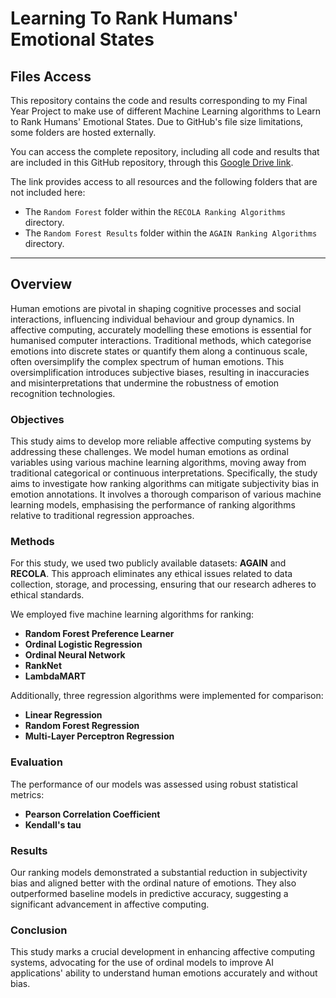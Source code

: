 # Learning To Rank Humans' Emotional States

## Files Access 

This repository contains the code and results corresponding to my Final Year Project to make use of different Machine Learning algorithms to Learn to Rank Humans' Emotional States. Due to GitHub's file size limitations, some folders are hosted externally.

You can access the complete repository, including all code and results that are included in this GitHub repository, through this [Google Drive link](https://drive.google.com/drive/folders/1S0E4BdghJJOV_DX-pt_TmptJNzv7pvZR?usp=sharing).

The link provides access to all resources and the following folders that are not included here:
- The `Random Forest` folder within the `RECOLA Ranking Algorithms` directory.
- The `Random Forest Results` folder within the `AGAIN Ranking Algorithms` directory.

---

## Overview

Human emotions are pivotal in shaping cognitive processes and social interactions, influencing individual behaviour and group dynamics. In affective computing, accurately modelling these emotions is essential for humanised computer interactions. Traditional methods, which categorise emotions into discrete states or quantify them along a continuous scale, often oversimplify the complex spectrum of human emotions. This oversimplification introduces subjective biases, resulting in inaccuracies and misinterpretations that undermine the robustness of emotion recognition technologies.

### Objectives

This study aims to develop more reliable affective computing systems by addressing these challenges. We model human emotions as ordinal variables using various machine learning algorithms, moving away from traditional categorical or continuous interpretations. Specifically, the study aims to investigate how ranking algorithms can mitigate subjectivity bias in emotion annotations. It involves a thorough comparison of various machine learning models, emphasising the performance of ranking algorithms relative to traditional regression approaches.

### Methods
For this study, we used two publicly available datasets: **AGAIN** and **RECOLA**. This approach eliminates any ethical issues related to data collection, storage, and processing, ensuring that our research adheres to ethical standards.

We employed five machine learning algorithms for ranking:
- **Random Forest Preference Learner**
- **Ordinal Logistic Regression**
- **Ordinal Neural Network**
- **RankNet**
- **LambdaMART**

Additionally, three regression algorithms were implemented for comparison:
- **Linear Regression**
- **Random Forest Regression**
- **Multi-Layer Perceptron Regression**

### Evaluation

The performance of our models was assessed using robust statistical metrics:
- **Pearson Correlation Coefficient**
- **Kendall's tau**

### Results

Our ranking models demonstrated a substantial reduction in subjectivity bias and aligned better with the ordinal nature of emotions. They also outperformed baseline models in predictive accuracy, suggesting a significant advancement in affective computing.

### Conclusion

This study marks a crucial development in enhancing affective computing systems, advocating for the use of ordinal models to improve AI applications' ability to understand human emotions accurately and without bias.
